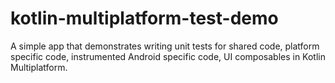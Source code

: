 # kotlin-multiplatform-test-demo

A simple app that demonstrates writing unit tests for shared code, platform specific code, instrumented Android specific code, UI composables in Kotlin Multiplatform.
